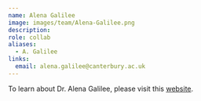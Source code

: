 ```yaml
---
name: Alena Galilee
image: images/team/Alena-Galilee.png
description: 
role: collab
aliases:
  - A. Galilee
links:
  email: alena.galilee@canterbury.ac.uk
---
```


To learn about Dr. Alena Galilee, please visit this [website](https://www.canterbury.ac.uk/people/alena-galilee).